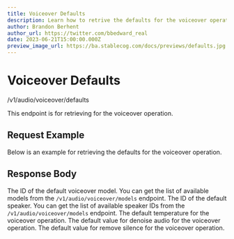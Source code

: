 ```yaml
---
title: Voiceover Defaults
description: Learn how to retrive the defaults for the voiceover operation using Stablecog API.
author: Brandon Berhent
author_url: https://twitter.com/bbedward_real
date: 2023-06-21T15:00:00.000Z
preview_image_url: https://ba.stablecog.com/docs/previews/defaults.jpg
---
```


<script>
	import TypescriptRequest from './request/typescript.md';
	import PythonRequest from './request/python.md';
	import CurlRequest from './request/curl.md';
	import Response from './request/response.json';
	import Tabs from '$components/docs/tabs/Tabs.svelte';
	import Tab from '$components/docs/tabs/Tab.svelte';
	import RequestLine from '$components/docs/RequestLine.svelte';
	import Spacer from '$components/docs/Spacer.svelte';
	import Property from '$components/docs/Property.svelte';
	import Expandible from '$components/docs/Expandible.svelte';
	import CollapsibleJSON from '$components/docs/collapsibleJSON/CollapsibleJSON.svelte';
	import Code from '$components/docs/Code.svelte';
</script>

# Voiceover Defaults

<RequestLine method='GET'>
	/v1/audio/voiceover/defaults
</RequestLine>

This endpoint is for retrieving for the voiceover operation.

## Request Example

Below is an example for retrieving the defaults for the voiceover operation.

<Tabs>
	<Tab value="cURL">
		<CurlRequest />
	</Tab>
	<Tab value="TypeScript">
		<TypescriptRequest />
	</Tab>
	<Tab value="Python">
		<PythonRequest />
	</Tab>
</Tabs>

<CollapsibleJSON json={Response} title="Response"/>

<Spacer/>

## Response Body

<Property name="model_id" type="TVoiceoverModelID" typeModifier="enum">
	The ID of the default voiceover model.
	<Expandible title="TVoiceoverModelID" yPadding>
		You can get the list of available models from the <Code href='/docs/v1/api-reference/audio/voiceover/models'>/v1/audio/voiceover/models</Code> endpoint.
	</Expandible>
</Property>
<Property name="scheduler_id" type="TVoiceoverSpeakerID" typeModifier="enum">
	The ID of the default speaker.
	<Expandible title="TVoiceoverSpeakerID" yPadding>
		You can get the list of available speaker IDs from the <Code href='/docs/v1/api-reference/audio/voiceover/models'>/v1/audio/voiceover/models</Code> endpoint.
	</Expandible>
</Property>
<Property name="temperature" type="float" min={0} max={1}>
	The default temperature for the voiceover operation.
</Property>
<Property name="denoise_audio" type="boolean">
	The default value for denoise audio for the voiceover operation.
</Property>
<Property name="remove_silence" type="boolean">
	The default value for remove silence for the voiceover operation.
</Property>
